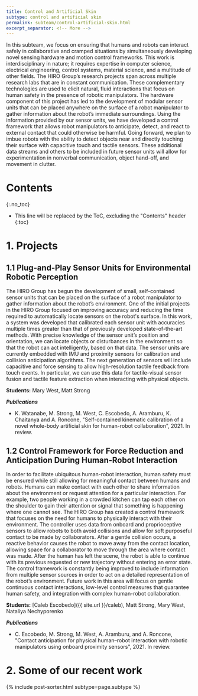 ```yaml
---
title: Control and Artificial Skin
subtype: control and artificial skin
permalink: subteam/control-artificial-skin.html
excerpt_separator: <!-- More -->
---
```


In this subteam, we focus on ensuring that humans and robots can interact safely in collaborative and cramped situations by simultaneously developing novel sensing hardware and motion control frameworks.
This work is interdisciplinary in nature; it requires expertise in computer science, electrical engineering, control systems, material science, and a multitude of other fields.
The HIRO Group’s research projects span across multiple research labs that are in constant communication.
These complementary technologies are used to elicit natural, fluid interactions that focus on human safety in the presence of robotic manipulators.
The hardware component of this project has led to the development of modular sensor units that can be placed anywhere on the surface of a robot manipulator to gather information about the robot’s immediate surroundings.
Using the information provided by our sensor units, we have developed a control framework that allows robot manipulators to anticipate, detect, and react to external contact that could otherwise be harmful.
Going forward, we plan to imbue robots with the ability to detect objects near and directly touching their surface with capacitive touch and tactile sensors.
These additional data streams and others to be included in future sensor units will allow for experimentation in nonverbal communication, object hand-off, and movement in clutter.

<!-- More -->

# Contents
{:.no_toc}

* This line will be replaced by the ToC, excluding the "Contents" header
{:toc}

# 1. Projects

## 1.1 Plug-and-Play Sensor Units for Environmental Robotic Perception

The HIRO Group has begun the development of small, self-contained sensor units that can be placed on the surface of a robot manipulator to gather information about the robot’s environment.
One of the initial projects in the HIRO Group focused on improving accuracy and reducing the time required to automatically locate sensors on the robot's surface.
In this work, a system was developed that calibrated each sensor unit with accuracies multiple times greater than that of previously developed state-of-the-art methods.
With precise knowledge of the sensor unit’s position and orientation, we can locate objects or disturbances in the environment so that the robot can act intelligently, based on that data.
The sensor units are currently embedded with IMU and proximity sensors for calibration and collision anticipation algorithms.
The next generation of sensors will include capacitive and force sensing to allow high-resolution tactile feedback from touch events. In particular, we can use this data for tactile-visual sensor fusion and tactile feature extraction when interacting with physical objects.

**Students:** Mary West, Matt Strong

**_Publications_**
 - K. Watanabe, M. Strong, M. West, C. Escobedo, A. Aramburu, K. Chaitanya and A. Roncone, "Self-contained kinematic calibration of a novel whole-body artificial skin for human-robot collaboration", 2021. In review.

## 1.2 Control Framework for Force Reduction and Anticipation During Human-Robot Interaction

In order to facilitate ubiquitous human-robot interaction, human safety must be ensured while still allowing for meaningful contact between humans and robots.
Humans can make contact with each other to share information about the environment or request attention for a particular interaction.
For example, two people working in a crowded kitchen can tap each other on the shoulder to gain their attention or signal that something is happening where one cannot see.
The HIRO Group has created a control framework that focuses on the need for humans to physically interact with their environment.
The controller uses data from onboard and proprioceptive sensors to allow robots to both avoid collisions and allow for soft purposeful contact to be made by collaborators.
After a gentle collision occurs, a reactive behavior causes the robot to move away from the contact location, allowing space for a collaborator to move through the area where contact was made.
After the human has left the scene, the robot is able to continue with its previous requested or new trajectory without entering an error state.
The control framework is constantly being improved to include information from multiple sensor sources in order to act on a detailed representation of the robot’s environment.
Future work in this area will focus on gentle continuous contact interactions, low-level control measures that guarantee human safety, and integration with complex human-robot collaboration.

**Students:** [Caleb Escobedo]({{ site.url }}/caleb), Matt Strong, Mary West, Nataliya Nechyporenko

**_Publications_**
 - C. Escobedo, M. Strong, M. West, A. Aramburu, and A. Roncone, "Contact anticipation for physical human–robot interaction with robotic manipulators using onboard proximity sensors", 2021. In review.

# 2. Some of our recent work

<div class="row">
    {% include post-sorter.html subtype=page.subtype %}
</div>

